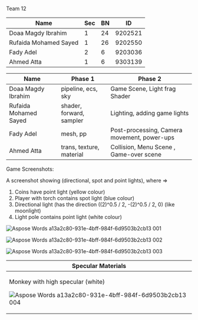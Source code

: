 Team 12



|Name|Sec|BN|ID|
| - | - | - | - |
|Doaa Magdy Ibrahim|1|24|9202521|
|Rufaida Mohamed Sayed|1|26|9202550|
|Fady Adel|2|6|9203036|
|Ahmed Atta|1|6|9303139|



|Name|Phase 1|Phase 2|
| - | - | - |
|Doaa Magdy Ibrahim|pipeline, ecs, sky|Game Scene, Light frag Shader|
|Rufaida Mohamed Sayed|shader, forward, sampler|Lighting, adding game lights|
|Fady Adel|mesh, pp|Post-processing, Camera movement, power-ups|
|Ahmed Atta|trans, texture, material|Collision, Menu Scene , Game-over scene|

Game Screenshots:

A screenshot showing (directional, spot and point lights), where ⇒

1. Coins have point light (yellow colour)
1. Player with torch contains spot light (blue colour)
1. Directional light (has the direction ((2)^0.5 / 2, -(2)^0.5 / 2, 0) (like moonlight)
1. Light pole contains point light (white colour)

![Aspose Words a13a2c80-931e-4bff-984f-6d9503b2cb13 001](https://github.com/Rufaida-Kassem/Wild-Run/assets/68002137/9157691c-2c92-4914-a24f-b12793f765b4)

![Aspose Words a13a2c80-931e-4bff-984f-6d9503b2cb13 002](https://github.com/Rufaida-Kassem/Wild-Run/assets/68002137/604f0876-6b44-4d13-b8ad-9c53fcdf61fb)

![Aspose Words a13a2c80-931e-4bff-984f-6d9503b2cb13 003](https://github.com/Rufaida-Kassem/Wild-Run/assets/68002137/6b5fa3a1-b95e-4c51-be85-dd1b9e2538a0)



|Specular Materials|
| - |
|<p>Monkey with high specular (white)</p><p>![Aspose Words a13a2c80-931e-4bff-984f-6d9503b2cb13 004](https://github.com/Rufaida-Kassem/Wild-Run/assets/68002137/3c313840-1997-4428-b75a-71762bb11d2a)</p>|<p>Box with no specular (black)</p><p>![Aspose Words a13a2c80-931e-4bff-984f-6d9503b2cb13 005](https://github.com/Rufaida-Kassem/Wild-Run/assets/68002137/849beb7e-09bd-4b95-bf6b-114fa427d4cc)</p>|

